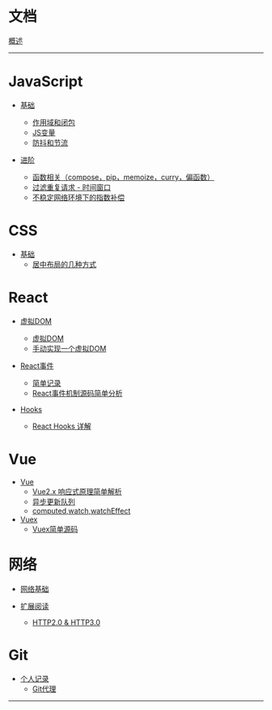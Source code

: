 # 文档

[概述](README.md)

---

# JavaScript

- [基础]()
  - [作用域和闭包](./JavaScript/作用域和闭包.md)
  - [JS变量](./JavaScript/JS变量.md)
  - [防抖和节流](./JavaScript/防抖和节流.md)

- [进阶]()
  - [函数相关（compose，pip，memoize，curry，偏函数）](./JavaScript/函数相关（compose，pip，memoize，curry，偏函数）.md)
  - [过滤重复请求 - 时间窗口](./JavaScript/过滤重复请求-时间窗口.md)
  - [不稳定网络环境下的指数补偿](./JavaScript/不稳定网络环境下的指数补偿.md)

# CSS

- [基础]()
  - [居中布局的几种方式](./CSS/居中布局.md)

# React

- [虚拟DOM]()
  - [虚拟DOM](./React/虚拟DOM.md)
  - [手动实现一个虚拟DOM](./React/手动实现一个虚拟DOM.md)

- [React事件]()
  - [简单记录](./React/React事件简单记录.md)
  - [React事件机制源码简单分析](./React/React事件机制.md)

- [Hooks]()
  - [React Hooks 详解](./React/ReactHooks详解.md)

# Vue

- [Vue]()
  - [Vue2.x 响应式原理简单解析](./Vue/Vue2.x响应式原理简单解析.md)
  - [异步更新队列](./Vue/异步更新队列.md)
  - [computed,watch,watchEffect](./Vue/computed,watch,watchEffect.md)
- [Vuex]()
  - [Vuex简单源码](./Vue/Vuex简单源码.md)

# 网络

- [网络基础]()

- [扩展阅读]()
  - [HTTP2.0 & HTTP3.0](./Network/HTTP2.0_&_HTTP3.0.md)

# Git

- [个人记录]()
  - [Git代理](./Git/git代理.md)

---
